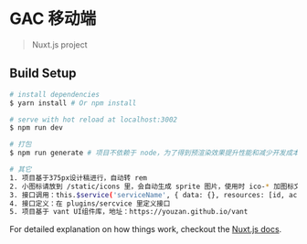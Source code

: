 # GAC 移动端

> Nuxt.js project

## Build Setup

```bash
# install dependencies
$ yarn install # Or npm install

# serve with hot reload at localhost:3002
$ npm run dev

# 打包
$ npm run generate # 项目不依赖于 node，为了得到预渲染效果提升性能和减少开发成本，请使用这个命令进行打包生成静态页面，如果项目中写了和服务端相关的代码，请参照官方文档进行正确的部署。

# 其它
1. 项目基于375px设计稿进行，自动转 rem
2. 小图标请放到 /static/icons 里，会自动生成 sprite 图片，使用时 ico-* 加图标文件名
3. 接口调用：this.$service('serviceName', { data: {}, resources: [id, action] })，#data：表单数据，resources： /user/:id/:action
4. 接口定义：在 plugins/sercvice 里定义接口
5. 项目基于 vant UI组件库，地址：https://youzan.github.io/vant
```

For detailed explanation on how things work, checkout the [Nuxt.js docs](https://github.com/nuxt/nuxt.js).
